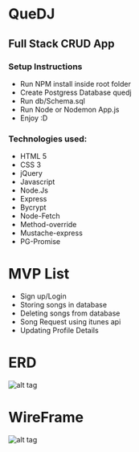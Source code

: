 # QueDJ
## Full Stack CRUD App

### Setup Instructions
- Run NPM install inside root folder
- Create Postgress Database quedj
- Run db/Schema.sql
- Run Node or Nodemon App.js
- Enjoy :D

### Technologies used:
- HTML 5
- CSS 3
- jQuery
- Javascript
- Node.Js
- Express
- Bycrypt
- Node-Fetch
- Method-override
- Mustache-express
- PG-Promise

# MVP List
- Sign up/Login
- Storing songs in database
- Deleting songs from database
- Song Request using itunes api
- Updating Profile Details

# ERD
![alt tag](https://raw.githubusercontent.com/itajenglish/QueDJ/master/public/images/erdplus-diagram.png)

# WireFrame
![alt tag](https://raw.githubusercontent.com/itajenglish/QueDJ/master/public/images/IMG_2924.JPG)


